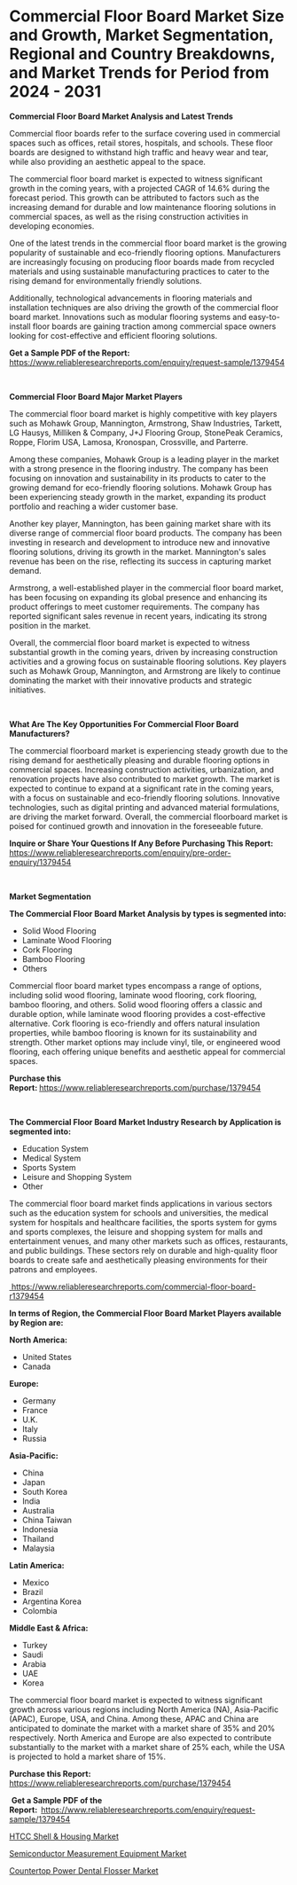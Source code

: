<p><h1>Commercial Floor Board Market Size and Growth, Market Segmentation, Regional and Country Breakdowns, and Market Trends for Period from 2024 -  2031</h1></p><p><strong>Commercial Floor Board Market Analysis and Latest Trends</strong></p>
<p><p>Commercial floor boards refer to the surface covering used in commercial spaces such as offices, retail stores, hospitals, and schools. These floor boards are designed to withstand high traffic and heavy wear and tear, while also providing an aesthetic appeal to the space.</p><p>The commercial floor board market is expected to witness significant growth in the coming years, with a projected CAGR of 14.6% during the forecast period. This growth can be attributed to factors such as the increasing demand for durable and low maintenance flooring solutions in commercial spaces, as well as the rising construction activities in developing economies.</p><p>One of the latest trends in the commercial floor board market is the growing popularity of sustainable and eco-friendly flooring options. Manufacturers are increasingly focusing on producing floor boards made from recycled materials and using sustainable manufacturing practices to cater to the rising demand for environmentally friendly solutions.</p><p>Additionally, technological advancements in flooring materials and installation techniques are also driving the growth of the commercial floor board market. Innovations such as modular flooring systems and easy-to-install floor boards are gaining traction among commercial space owners looking for cost-effective and efficient flooring solutions.</p></p>
<p><strong>Get a Sample PDF of the Report:&nbsp;</strong> <a href="https://www.reliableresearchreports.com/enquiry/request-sample/1379454">https://www.reliableresearchreports.com/enquiry/request-sample/1379454</a></p>
<p>&nbsp;</p>
<p><strong>Commercial Floor Board Major Market Players</strong></p>
<p><p>The commercial floor board market is highly competitive with key players such as Mohawk Group, Mannington, Armstrong, Shaw Industries, Tarkett, LG Hausys, Milliken & Company, J+J Flooring Group, StonePeak Ceramics, Roppe, Florim USA, Lamosa, Kronospan, Crossville, and Parterre. </p><p>Among these companies, Mohawk Group is a leading player in the market with a strong presence in the flooring industry. The company has been focusing on innovation and sustainability in its products to cater to the growing demand for eco-friendly flooring solutions. Mohawk Group has been experiencing steady growth in the market, expanding its product portfolio and reaching a wider customer base.</p><p>Another key player, Mannington, has been gaining market share with its diverse range of commercial floor board products. The company has been investing in research and development to introduce new and innovative flooring solutions, driving its growth in the market. Mannington's sales revenue has been on the rise, reflecting its success in capturing market demand.</p><p>Armstrong, a well-established player in the commercial floor board market, has been focusing on expanding its global presence and enhancing its product offerings to meet customer requirements. The company has reported significant sales revenue in recent years, indicating its strong position in the market.</p><p>Overall, the commercial floor board market is expected to witness substantial growth in the coming years, driven by increasing construction activities and a growing focus on sustainable flooring solutions. Key players such as Mohawk Group, Mannington, and Armstrong are likely to continue dominating the market with their innovative products and strategic initiatives.</p></p>
<p>&nbsp;</p>
<p><strong>What Are The Key Opportunities For Commercial Floor Board Manufacturers?</strong></p>
<p><p>The commercial floorboard market is experiencing steady growth due to the rising demand for aesthetically pleasing and durable flooring options in commercial spaces. Increasing construction activities, urbanization, and renovation projects have also contributed to market growth. The market is expected to continue to expand at a significant rate in the coming years, with a focus on sustainable and eco-friendly flooring solutions. Innovative technologies, such as digital printing and advanced material formulations, are driving the market forward. Overall, the commercial floorboard market is poised for continued growth and innovation in the foreseeable future.</p></p>
<p><strong>Inquire or Share Your Questions If Any Before Purchasing This Report:</strong> <a href="https://www.reliableresearchreports.com/enquiry/pre-order-enquiry/1379454">https://www.reliableresearchreports.com/enquiry/pre-order-enquiry/1379454</a></p>
<p>&nbsp;</p>
<p><strong>Market Segmentation</strong></p>
<p><strong>The Commercial Floor Board Market Analysis by types is segmented into:</strong></p>
<p><ul><li>Solid Wood Flooring</li><li>Laminate Wood Flooring</li><li>Cork Flooring</li><li>Bamboo Flooring</li><li>Others</li></ul></p>
<p><p>Commercial floor board market types encompass a range of options, including solid wood flooring, laminate wood flooring, cork flooring, bamboo flooring, and others. Solid wood flooring offers a classic and durable option, while laminate wood flooring provides a cost-effective alternative. Cork flooring is eco-friendly and offers natural insulation properties, while bamboo flooring is known for its sustainability and strength. Other market options may include vinyl, tile, or engineered wood flooring, each offering unique benefits and aesthetic appeal for commercial spaces.</p></p>
<p><strong>Purchase this Report:&nbsp;</strong><a href="https://www.reliableresearchreports.com/purchase/1379454">https://www.reliableresearchreports.com/purchase/1379454</a></p>
<p>&nbsp;</p>
<p><strong>The Commercial Floor Board Market Industry Research by Application is segmented into:</strong></p>
<p><ul><li>Education System</li><li>Medical System</li><li>Sports System</li><li>Leisure and Shopping System</li><li>Other</li></ul></p>
<p><p>The commercial floor board market finds applications in various sectors such as the education system for schools and universities, the medical system for hospitals and healthcare facilities, the sports system for gyms and sports complexes, the leisure and shopping system for malls and entertainment venues, and many other markets such as offices, restaurants, and public buildings. These sectors rely on durable and high-quality floor boards to create safe and aesthetically pleasing environments for their patrons and employees.</p></p>
<p><a href="https://www.reliableresearchreports.com/commercial-floor-board-r1379454">&nbsp;https://www.reliableresearchreports.com/commercial-floor-board-r1379454</a></p>
<p><strong>In terms of Region, the Commercial Floor Board Market Players available by Region are:</strong></p>
<p>
    <p> <strong> North America: </strong>
        <ul>
            <li>United States</li>
            <li>Canada</li>
        </ul>
        </p> 
    <p> <strong> Europe: </strong>
        <ul>
            <li>Germany</li>
            <li>France</li>
            <li>U.K.</li>
            <li>Italy</li>
            <li>Russia</li>
        </ul>
        </p> 
    <p> <strong> Asia-Pacific: </strong>
        <ul>
            <li>China</li>
            <li>Japan</li>
            <li>South Korea</li>
            <li>India</li>
            <li>Australia</li>
            <li>China Taiwan</li>
            <li>Indonesia</li>
            <li>Thailand</li>
            <li>Malaysia</li>
        </ul>
        </p> 
    <p> <strong> Latin America: </strong>
        <ul>
            <li>Mexico</li>
            <li>Brazil</li>
            <li>Argentina Korea</li>
            <li>Colombia</li>
        </ul>
        </p> 
    <p> <strong> Middle East & Africa: </strong>
        <ul>
            <li>Turkey</li>
            <li>Saudi</li>
            <li>Arabia</li>
            <li>UAE</li>
            <li>Korea</li>
        </ul>
    </p>
    </p>
<p><p>The commercial floor board market is expected to witness significant growth across various regions including North America (NA), Asia-Pacific (APAC), Europe, USA, and China. Among these, APAC and China are anticipated to dominate the market with a market share of 35% and 20% respectively. North America and Europe are also expected to contribute substantially to the market with a market share of 25% each, while the USA is projected to hold a market share of 15%.</p></p>
<p><strong>Purchase this Report: </strong><a href="https://www.reliableresearchreports.com/purchase/1379454">https://www.reliableresearchreports.com/purchase/1379454</a></p>
<p>&nbsp;<strong>Get a Sample PDF of the Report:&nbsp;&nbsp;</strong><a href="https://www.reliableresearchreports.com/enquiry/request-sample/1379454">https://www.reliableresearchreports.com/enquiry/request-sample/1379454</a></p>
<p><strong></strong></p>
<p><p><a href="https://medium.com/@janetchuaf36/htcc-shell-housing-industry-analysis-report-its-market-size-growing-with-a-cagr-of-14-7-7187b3c42408">HTCC Shell & Housing Market</a></p><p><a href="https://medium.com/@hernandezdorothy026/semiconductor-measurement-equipment-market-share-and-new-trends-analysis-by-its-type-application-9c562bb844d4">Semiconductor Measurement Equipment Market</a></p><p><a href="https://medium.com/@graciakennyta2311/countertop-power-dental-flosser-market-growth-outlook-from-2024-to-2031-and-it-is-projecting-at-8-8-a38a4ddf73c9">Countertop Power Dental Flosser Market</a></p></p>